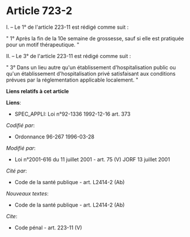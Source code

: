 # Article 723-2

I. – Le 1° de l'article 223-11 est rédigé comme suit : 

" 1° Après la fin de la 10e semaine de grossesse, sauf si elle est pratiquée pour un motif thérapeutique. " 

II. – Le 3° de l'article 223-11 est rédigé comme suit : 

" 3° Dans un lieu autre qu'un établissement d'hospitalisation public ou qu'un établissement d'hospitalisation privé
satisfaisant aux conditions prévues par la réglementation applicable localement. "

**Liens relatifs à cet article**

**Liens**:

  - SPEC_APPLI: Loi n°92-1336 1992-12-16 art. 373

_Codifié par_:

  - Ordonnance 96-267 1996-03-28

_Modifié par_:

  - Loi n°2001-616 du 11 juillet 2001 - art. 75 (V) JORF 13 juillet 2001

_Cité par_:

  - Code de la santé publique - art. L2414-2 (Ab)

_Nouveaux textes_:

  - Code de la santé publique - art. L2414-2 (Ab)

_Cite_:

  - Code pénal - art. 223-11 (V)
